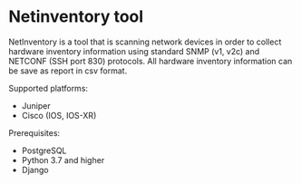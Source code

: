 # Netinventory tool
 NetInventory is a tool that is scanning network devices in order to collect hardware inventory information using standard SNMP (v1, v2c) and NETCONF (SSH port 830) protocols. All hardware inventory information can be save as report in csv format.

Supported platforms:
- Juniper 
- Cisco (IOS, IOS-XR) 


Prerequisites: 
- PostgreSQL 
- Python 3.7 and higher
- Django
